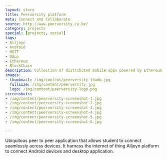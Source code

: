 ```yaml
---
layout: store
title: Peerversity platform
meta: Connect and Collaborate
source: http://www.peerversity.co.ke/
category: projects
special: [projects, social]
tags:
- Alljoyn
- Android
- MQTT
- DApp
- Ethereum
- BlockChain
description: Collection of distributed mobile apps powered by Ethereum Virtual Machine to enhances connection and collaboration among university/College/Technical students.
images:
- thumbnail: /img/content/peerversity-thumb.jpg
  fullsize: /img/content/peerversity.jpg
  logo: /img/content/peerversity-logo.png
screenshots:
- /img/content/peerversity-screenshot-1.jpg
- /img/content/peerversity-screenshot-2.jpg
- /img/content/peerversity-screenshot-3.jpg
- /img/content/peerversity-screenshot-4.jpg
- /img/content/peerversity-screenshot-5.jpg
- /img/content/peerversity-screenshot-6.jpg

---
```


Ubiquitous peer to peer application that allows student to connect seamlessly across devices. 
It harness the internet of thing Alljoyn platform to connect Android devices and desktop application.